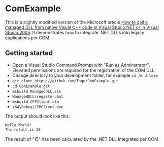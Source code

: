 # ComExample

This is a slightly modified version of the Microsoft article [How to call a managed DLL from native Visual C++ code in Visual Studio.NET or in Visual Studio 2005](https://support.microsoft.com/en-us/help/828736/how-to-call-a-managed-dll-from-native-visual-c-code-in-visual-studio-n). It demonstrates how to integrate .NET DLLs into legacy applications per COM.

## Getting started

* Open a Visual Studio Command Prompt with "Run as Adminstrator". Elevated permissions are required for the registration of the COM DLL.
* Change directory to your development folder, for example `cd /d d:\dev`
* `git clone https://github.com/Toqe/ComExample.git`
* `cd ComExample.git`
* `msbuild ManagedDLL.sln`
* `ManagedDLL\register.bat`
* `msbuild CPPClient.sln`
* `x64\Debug\CPPClient.exe`

The output should look like this:

```cmd
Hello World!
The result is 15
```

The result of "15" has been calculated by the .NET DLL integrated per COM.
